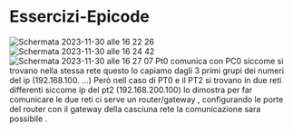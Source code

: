 # Essercizi-Epicode
![Schermata 2023-11-30 alle 16 22 26](https://github.com/Shizder/Essercizi-Epicode/assets/114494290/da43b429-fb95-440f-b77e-55127186ad15)
![Schermata 2023-11-30 alle 16 24 42](https://github.com/Shizder/Essercizi-Epicode/assets/114494290/6bb70dda-5200-410f-a563-31bb8b7ac533)
![Schermata 2023-11-30 alle 16 27 07](https://github.com/Shizder/Essercizi-Epicode/assets/114494290/5f3762a1-4259-4f4e-a399-386fb663ed83)
Pt0 comunica con PC0 siccome si trovano nella stessa rete questo lo capiamo dagli 3 primi grupi dei numeri del ip (192.168.100. ...) 
Però nell caso di PT0 e il PT2 si trovano in due reti differenti siccome ip del pt2 (192.168.200.100) lo dimostra 
per far comunicare le due reti ci serve un router/gateway , configurando le porte del router con il gateway della casciuna rete la comunicazione sara possibile .
